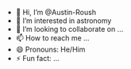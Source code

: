 - 👋 Hi, I’m @Austin-Roush
- 👀 I’m interested in astronomy
- 💞️ I’m looking to collaborate on ...
- 📫 How to reach me ...
- 😄 Pronouns: He/Him
- ⚡ Fun fact: ...

<!---
Austin-Roush/Austin-Roush is a ✨ special ✨ repository because its `README.md` (this file) appears on your GitHub profile.
You can click the Preview link to take a look at your changes.
--->
